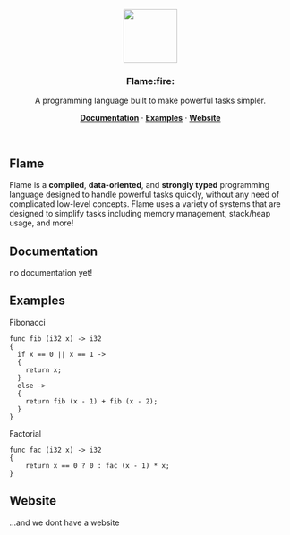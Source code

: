 <p align="center">
  <a>
    <img src="https://avatars.githubusercontent.com/u/98204361?s=200&v=4" height="96">
    <h3 align="center">Flame:fire:</h3>
  </a>
</p>

<p align="center">
  A programming language built to make powerful tasks simpler.
</p>

<p align="center">
  <a href="https://github.com/theflamelang/FlameSharp"><strong>Documentation</strong></a> ·
  <a href="https://github.com/theflamelang/FlameSharp"><strong>Examples</strong></a> ·
  <a href="https://github.com/theflamelang/FlameSharp"><strong>Website</strong></a>
</p>
<br/>

## Flame

Flame is a **compiled**, **data-oriented**, and **strongly typed** programming language designed to handle powerful tasks quickly, without any need of complicated low-level concepts. Flame uses a variety of systems that are designed to simplify tasks including memory management, stack/heap usage, and more!

## Documentation

no documentation yet!

## Examples

Fibonacci
```zig
func fib (i32 x) -> i32
{
  if x == 0 || x == 1 ->
  {
    return x;
  }
  else ->
  {
    return fib (x - 1) + fib (x - 2);
  }
}
```

Factorial
```zig
func fac (i32 x) -> i32
{
    return x == 0 ? 0 : fac (x - 1) * x; 
}
```

## Website

...and we dont have a website

